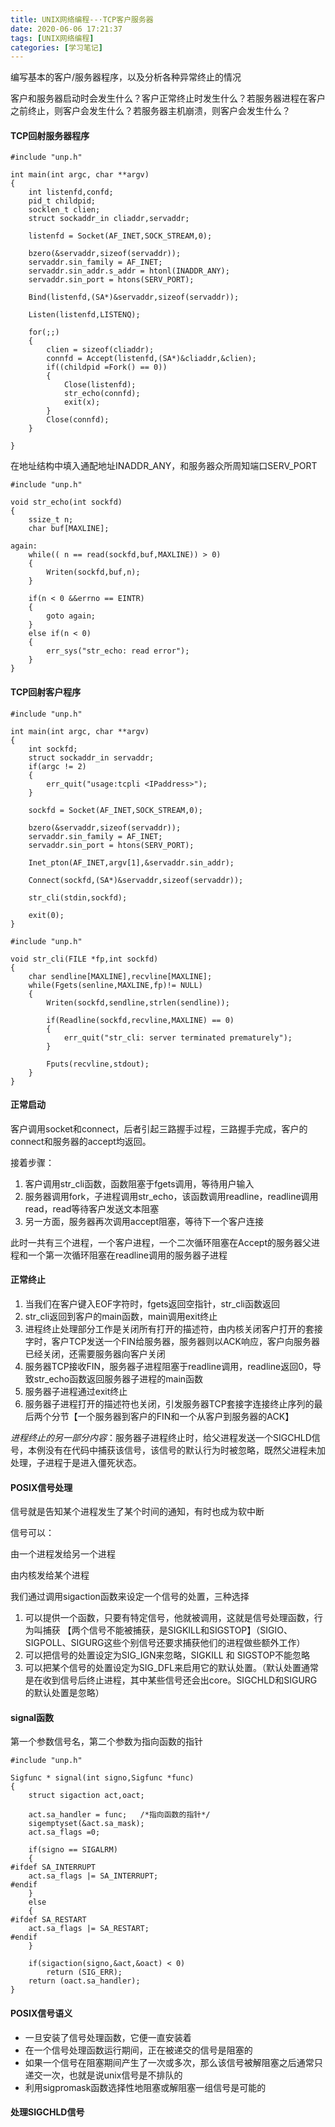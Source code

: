 ```yaml
---
title: UNIX网络编程--·TCP客户服务器
date: 2020-06-06 17:21:37
tags: [UNIX网络编程]
categories: [学习笔记]
---
```




编写基本的客户/服务器程序，以及分析各种异常终止的情况

<!--more-->

客户和服务器启动时会发生什么？客户正常终止时发生什么？若服务器进程在客户之前终止，则客户会发生什么？若服务器主机崩溃，则客户会发生什么？



#### TCP回射服务器程序



```
#include "unp.h"

int main(int argc, char **argv)
{
	int listenfd,confd;
	pid_t childpid;
	socklen_t clien;
	struct sockaddr_in cliaddr,servaddr;
	
	listenfd = Socket(AF_INET,SOCK_STREAM,0);
	
	bzero(&servaddr,sizeof(servaddr));
	servaddr.sin_family = AF_INET;
	servaddr.sin_addr.s_addr = htonl(INADDR_ANY);
	servaddr.sin_port = htons(SERV_PORT);
	
	Bind(listenfd,(SA*)&servaddr,sizeof(servaddr));
	
	Listen(listenfd,LISTENQ);
	
	for(;;)
	{
		clien = sizeof(cliaddr);
        connfd = Accept(listenfd,(SA*)&cliaddr,&clien);
        if((childpid =Fork() == 0))
        {
        	Close(listenfd);
        	str_echo(connfd);
        	exit(x);
        }
        Close(connfd);
	}
    
}
```



在地址结构中填入通配地址INADDR_ANY，和服务器众所周知端口SERV_PORT





```
#include "unp.h"

void str_echo(int sockfd)
{
	ssize_t n;
	char buf[MAXLINE];

again:
	while(( n == read(sockfd,buf,MAXLINE)) > 0)
	{
		Writen(sockfd,buf,n);
	}
	
	if(n < 0 &&errno == EINTR)
    {
		goto again;
	}
	else if(n < 0)
	{
		err_sys("str_echo: read error");
	}
}
```



#### TCP回射客户程序



```
#include "unp.h"

int main(int argc, char **argv)
{
	int sockfd;
	struct sockaddr_in servaddr;
	if(argc != 2)
	{
		err_quit("usage:tcpli <IPaddress>");
	}
	
	sockfd = Socket(AF_INET,SOCK_STREAM,0);
	
	bzero(&servaddr,sizeof(servaddr));
	servaddr.sin_family = AF_INET;
	servaddr.sin_port = htons(SERV_PORT);
	
	Inet_pton(AF_INET,argv[1],&servaddr.sin_addr);
	
	Connect(sockfd,(SA*)&servaddr,sizeof(servaddr));
	
	str_cli(stdin,sockfd);
	
	exit(0);
}
```



```
#include "unp.h"

void str_cli(FILE *fp,int sockfd)
{
	char sendline[MAXLINE],recvline[MAXLINE];
	while(Fgets(senline,MAXLINE,fp)!= NULL)
	{
		Writen(sockfd,sendline,strlen(sendline));
		
		if(Readline(sockfd,recvline,MAXLINE) == 0)
		{
			err_quit("str_cli: server terminated prematurely");
		}
		
		Fputs(recvline,stdout);
	}
}
```





#### 正常启动



客户调用socket和connect，后者引起三路握手过程，三路握手完成，客户的connect和服务器的accept均返回。

接着步骤：

1. 客户调用str_cli函数，函数阻塞于fgets调用，等待用户输入
2. 服务器调用fork，子进程调用str_echo，该函数调用readline，readline调用read，read等待客户发送文本阻塞
3. 另一方面，服务器再次调用accept阻塞，等待下一个客户连接

此时一共有三个进程，一个客户进程，一个二次循环阻塞在Accept的服务器父进程和一个第一次循环阻塞在readline调用的服务器子进程





#### 正常终止



1. 当我们在客户键入EOF字符时，fgets返回空指针，str_cli函数返回
2. str_cli返回到客户的main函数，main调用exit终止
3. 进程终止处理部分工作是关闭所有打开的描述符，由内核关闭客户打开的套接字时，客户TCP发送一个FIN给服务器，服务器则以ACK响应，客户向服务器已经关闭，还需要服务器向客户关闭
4. 服务器TCP接收FIN，服务器子进程阻塞于readline调用，readline返回0，导致str_echo函数返回服务器子进程的main函数
5. 服务器子进程通过exit终止
6. 服务器子进程打开的描述符也关闭，引发服务器TCP套接字连接终止序列的最后两个分节【一个服务器到客户的FIN和一个从客户到服务器的ACK】



*进程终止的另一部分内容*：服务器子进程终止时，给父进程发送一个SIGCHLD信号，本例没有在代码中捕获该信号，该信号的默认行为时被忽略，既然父进程未加处理，子进程于是进入僵死状态。





#### POSIX信号处理



信号就是告知某个进程发生了某个时间的通知，有时也成为软中断



信号可以：

由一个进程发给另一个进程

由内核发给某个进程



我们通过调用sigaction函数来设定一个信号的处置，三种选择

1. 可以提供一个函数，只要有特定信号，他就被调用，这就是信号处理函数，行为叫捕获 【两个信号不能被捕获，是SIGKILL和SIGSTOP】（SIGIO、SIGPOLL、SIGURG这些个别信号还要求捕获他们的进程做些额外工作）
2. 可以把信号的处置设定为SIG_IGN来忽略，SIGKILL 和 SIGSTOP不能忽略
3. 可以把某个信号的处置设定为SIG_DFL来启用它的默认处置。（默认处置通常是在收到信号后终止进程，其中某些信号还会出core。SIGCHLD和SIGURG的默认处置是忽略）





#### signal函数



第一个参数信号名，第二个参数为指向函数的指针

```
#include "unp.h"

Sigfunc * signal(int signo,Sigfunc *func)
{
	struct sigaction act,oact;
	
	act.sa_handler = func;   /*指向函数的指针*/
	sigemptyset(&act.sa_mask);
	act.sa_flags =0;
	
	if(signo == SIGALRM)
	{
#ifdef SA_INTERRUPT
	act.sa_flags |= SA_INTERRUPT;
#endif
	}
	else
	{
#ifdef SA_RESTART
    act.sa_flags |= SA_RESTART;
#endif
	}
	
	if(sigaction(signo,&act,&oact) < 0)
		return (SIG_ERR);
	return (oact.sa_handler);
}
```





#### POSIX信号语义



- 一旦安装了信号处理函数，它便一直安装着
- 在一个信号处理函数运行期间，正在被递交的信号是阻塞的
- 如果一个信号在阻塞期间产生了一次或多次，那么该信号被解阻塞之后通常只递交一次，也就是说unix信号是不排队的
- 利用sigpromask函数选择性地阻塞或解阻塞一组信号是可能的



#### 处理SIGCHLD信号








